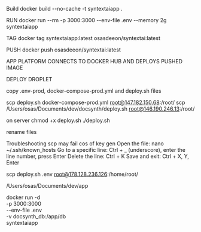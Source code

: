 Build docker build --no-cache -t syntextaiapp .

RUN docker run --rm -p 3000:3000 --env-file .env --memory 2g syntextaiapp

TAG docker tag syntextaiapp:latest osasdeeon/syntextai:latest

PUSH docker push osasdeeon/syntextai:latest

APP PLATFORM CONNECTS TO DOCKER HUB AND DEPLOYS PUSHED IMAGE

DEPLOY DROPLET 

copy .env-prod, docker-compose-prod.yml and deploy.sh files

scp deploy.sh docker-compose-prod.yml root@147.182.150.68:/root/ 
scp /Users/osas/Documents/dev/docsynth/deploy.sh root@146.190.246.13:/root/

on server chmod +x deploy.sh
 ./deploy.sh

rename files

Troubleshooting scp may fail cos of key gen 
Open the file: nano ~/.ssh/known_hosts 
Go to a specific line: Ctrl + _ (underscore), 
enter the line number, 
press Enter 
Delete the line: Ctrl + K
 Save and exit: Ctrl + X, Y, Enter



scp deploy.sh .env root@178.128.236.126:/home/root/


<!-- # mount volume
docker run --rm -p 3000:3000 --env-file .env \
  -v /app/db:/app/db \
  -v $(pwd)/litestream.yml:/etc/litestream.yml \
  syntextaiapp

# dont mount volume
docker run --rm -p 3000:3000 --env-file .env \
  -v $(pwd)/litestream.yml:/etc/litestream.yml \
  syntextaiapp -->

/Users/osas/Documents/dev/app

docker run -d \
  -p 3000:3000 \
  --env-file .env \
  -v docsynth_db:/app/db \
  syntextaiapp

